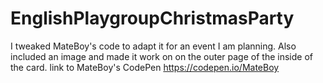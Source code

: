 # EnglishPlaygroupChristmasParty
 
I tweaked MateBoy's code to adapt it for an event I am planning. Also included an image and made it work on on the outer page of the inside of the card. link to MateBoy's CodePen
https://codepen.io/MateBoy
